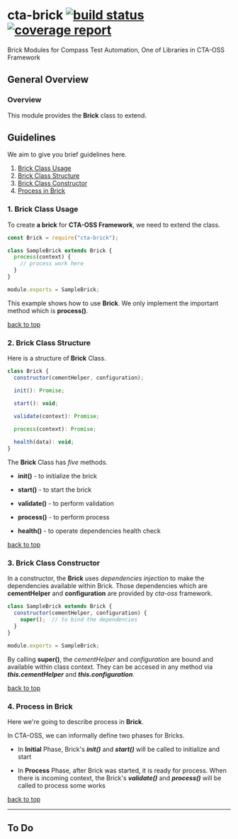 # cta-brick [ ![build status](https://git.sami.int.thomsonreuters.com/compass/cta-brick/badges/master/build.svg)](https://git.sami.int.thomsonreuters.com/compass/cta-brick/commits/master) [![coverage report](https://git.sami.int.thomsonreuters.com/compass/cta-brick/badges/master/coverage.svg)](https://git.sami.int.thomsonreuters.com/compass/cta-brick/commits/master)

Brick Modules for Compass Test Automation, One of Libraries in CTA-OSS Framework

## General Overview

### Overview

This module provides the **Brick** class to extend.

## Guidelines

We aim to give you brief guidelines here.

1. [Brick Class Usage](#1-brick-class-usage)
1. [Brick Class Structure](#2-brick-class-structure)
1. [Brick Class Constructor](#3-brick-class-constructor)
1. [Process in Brick](#4-process-in-brick)

### 1. Brick Class Usage

To create **a brick** for **CTA-OSS Framework**, we need to extend the class.

```javascript
const Brick = require("cta-brick");

class SampleBrick extends Brick {
  process(context) {
    // process work here
  }
}

module.exports = SampleBrick;
```

This example shows how to use **Brick**. We only implement the important method which is **process()**. 

[back to top](#guidelines)

### 2. Brick Class Structure

Here is a structure of **Brick** Class.

```javascript
class Brick {
  constructor(cementHelper, configuration);

  init(): Promise;

  start(): void;

  validate(context): Promise;
  
  process(context): Promise;

  health(data): void;
}
```

The **Brick** Class has _five_ methods.

* **init()** - to initialize the brick

* **start()** - to start the brick

* **validate()** - to perform validation

* **process()** - to perform process

* **health()** - to operate dependencies health check

[back to top](#guidelines)

### 3. Brick Class Constructor

In a constructor, the **Brick** uses _dependencies injection_ to make the dependencies available within Brick. Those dependencies which are **cementHelper** and **configuration** are provided by _cta-oss_ framework.

```javascript
class SampleBrick extends Brick {
  constructor(cementHelper, configuration) {
    super();  // to bind the dependencies
  }
}

module.exports = SampleBrick;
```

By calling **super()**, the _cementHelper_ and _configuration_ are bound and available within class context. They can be accesed in any method via **_this.cementHelper_** and **_this.configuration_**.

[back to top](#guidelines)

### 4. Process in Brick

Here we're going to describe process in **Brick**.

In CTA-OSS, we can informally define two phases for Bricks.

* In **Initial** Phase, Brick's **_init()_** and **_start()_** will be called to initialize and start

* In **Process** Phase, after Brick was started, it is ready for process. When there is incoming context, the Brick's **_validate()_** and **_process()_** will be called to process some works

[back to top](#guidelines)

------

## To Do